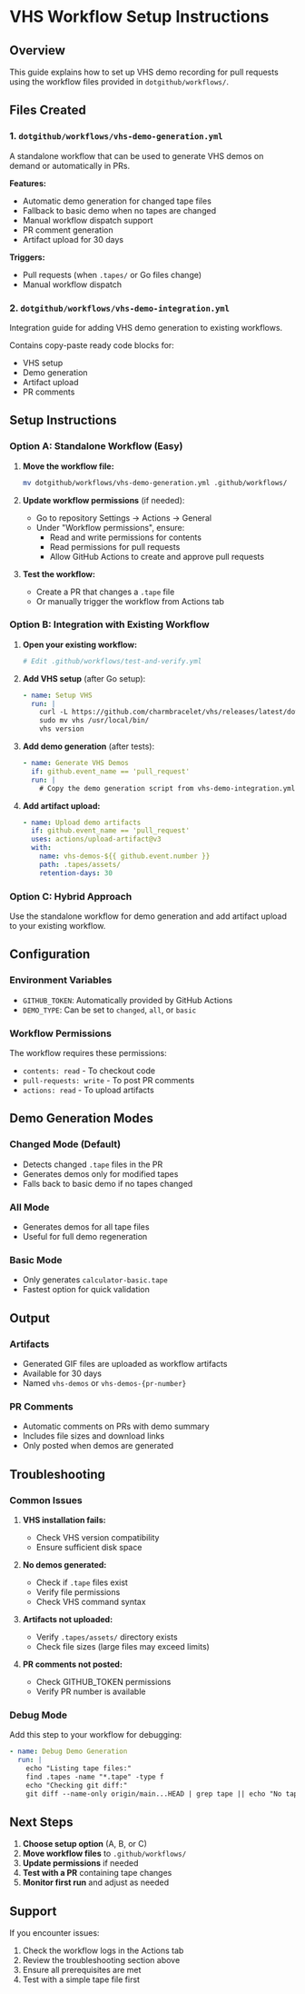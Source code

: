 # VHS Workflow Setup Instructions

## Overview

This guide explains how to set up VHS demo recording for pull requests using the workflow files provided in `dotgithub/workflows/`.

## Files Created

### 1. `dotgithub/workflows/vhs-demo-generation.yml`
A standalone workflow that can be used to generate VHS demos on demand or automatically in PRs.

**Features:**
- Automatic demo generation for changed tape files
- Fallback to basic demo when no tapes are changed
- Manual workflow dispatch support
- PR comment generation
- Artifact upload for 30 days

**Triggers:**
- Pull requests (when `.tapes/` or Go files change)
- Manual workflow dispatch

### 2. `dotgithub/workflows/vhs-demo-integration.yml`
Integration guide for adding VHS demo generation to existing workflows.

Contains copy-paste ready code blocks for:
- VHS setup
- Demo generation
- Artifact upload
- PR comments

## Setup Instructions

### Option A: Standalone Workflow (Easy)

1. **Move the workflow file:**
   ```bash
   mv dotgithub/workflows/vhs-demo-generation.yml .github/workflows/
   ```

2. **Update workflow permissions** (if needed):
   - Go to repository Settings → Actions → General
   - Under "Workflow permissions", ensure:
     - Read and write permissions for contents
     - Read permissions for pull requests
     - Allow GitHub Actions to create and approve pull requests

3. **Test the workflow:**
   - Create a PR that changes a `.tape` file
   - Or manually trigger the workflow from Actions tab

### Option B: Integration with Existing Workflow

1. **Open your existing workflow:**
   ```bash
   # Edit .github/workflows/test-and-verify.yml
   ```

2. **Add VHS setup** (after Go setup):
   ```yaml
   - name: Setup VHS
     run: |
       curl -L https://github.com/charmbracelet/vhs/releases/latest/download/vhs_0.7.1_linux_amd64.tar.gz | tar xz
       sudo mv vhs /usr/local/bin/
       vhs version
   ```

3. **Add demo generation** (after tests):
   ```yaml
   - name: Generate VHS Demos
     if: github.event_name == 'pull_request'
     run: |
       # Copy the demo generation script from vhs-demo-integration.yml
   ```

4. **Add artifact upload:**
   ```yaml
   - name: Upload demo artifacts
     if: github.event_name == 'pull_request'
     uses: actions/upload-artifact@v3
     with:
       name: vhs-demos-${{ github.event.number }}
       path: .tapes/assets/
       retention-days: 30
   ```

### Option C: Hybrid Approach

Use the standalone workflow for demo generation and add artifact upload to your existing workflow.

## Configuration

### Environment Variables

- `GITHUB_TOKEN`: Automatically provided by GitHub Actions
- `DEMO_TYPE`: Can be set to `changed`, `all`, or `basic`

### Workflow Permissions

The workflow requires these permissions:
- `contents: read` - To checkout code
- `pull-requests: write` - To post PR comments
- `actions: read` - To upload artifacts

## Demo Generation Modes

### Changed Mode (Default)
- Detects changed `.tape` files in the PR
- Generates demos only for modified tapes
- Falls back to basic demo if no tapes changed

### All Mode
- Generates demos for all tape files
- Useful for full demo regeneration

### Basic Mode
- Only generates `calculator-basic.tape`
- Fastest option for quick validation

## Output

### Artifacts
- Generated GIF files are uploaded as workflow artifacts
- Available for 30 days
- Named `vhs-demos` or `vhs-demos-{pr-number}`

### PR Comments
- Automatic comments on PRs with demo summary
- Includes file sizes and download links
- Only posted when demos are generated

## Troubleshooting

### Common Issues

1. **VHS installation fails:**
   - Check VHS version compatibility
   - Ensure sufficient disk space

2. **No demos generated:**
   - Check if `.tape` files exist
   - Verify file permissions
   - Check VHS command syntax

3. **Artifacts not uploaded:**
   - Verify `.tapes/assets/` directory exists
   - Check file sizes (large files may exceed limits)

4. **PR comments not posted:**
   - Check GITHUB_TOKEN permissions
   - Verify PR number is available

### Debug Mode

Add this step to your workflow for debugging:
```yaml
- name: Debug Demo Generation
  run: |
    echo "Listing tape files:"
    find .tapes -name "*.tape" -type f
    echo "Checking git diff:"
    git diff --name-only origin/main...HEAD | grep tape || echo "No tape changes"
```

## Next Steps

1. **Choose setup option** (A, B, or C)
2. **Move workflow files** to `.github/workflows/`
3. **Update permissions** if needed
4. **Test with a PR** containing tape changes
5. **Monitor first run** and adjust as needed

## Support

If you encounter issues:
1. Check the workflow logs in the Actions tab
2. Review the troubleshooting section above
3. Ensure all prerequisites are met
4. Test with a simple tape file first
